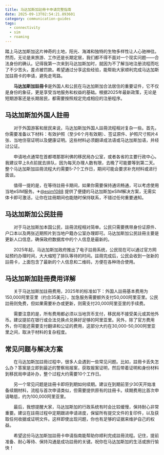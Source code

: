```yaml
---
title: 马达加斯加註冊卡申请完整指南
date: 2025-09-13T02:54:21.893601
category: communication-guides
tags:
  - connectivity
  - sim
  - roaming
---
```


踏上马达加斯加这片神奇的土地，阳光、海滩和独特的生物多样性让人心驰神往。然而，无论是来旅游、工作还是长期定居，我们都不得不面对一个现实问题——合法身份的确认。记得我第一次来到马达加斯加时，就因为不了解当地注册流程而吃了不少苦头，差点被罚款。希望通过分享这些经验，能帮助大家顺利完成马达加斯加註冊卡的申请，避免走弯路。

　　**马达加斯加註冊卡**是外国人和公民在马达加斯加合法居住的重要证件，它不仅是身份的象征，更是享受当地服务和权益的基础。根据2025年最新政策，无论是短期游客还是长期居民，都需要按照规定完成相应的注册程序。

## 马达加斯加外国人註冊

　　对于外国游客和居民来说，马达加斯加外国人註冊流程相对复杂一些。首先，你需要准备以下材料：有效护照（至少6个月有效期）、签证原件、护照尺寸照片4张、当地住宿证明以及健康证明。这些材料必须翻译成法语或马达加斯加语，并经过公证。

　　申请地点通常在首都塔那那利佛的移民局办公室，或者各省的主要行政中心。我建议早上8点前就去排队，因为每天办理人数有限，去晚了可能要等到第二天。整个马达加斯加註冊流程大约需要5-7个工作日，期间可能会要求补充材料或进行面谈。

　　值得一提的是，在等待註冊卡期间，如果你需要保持通讯畅通，可以考虑使用当地eSIM服务。✈[@esim1088](https://t.me/s/esim1088) 提供了便捷的马达加斯加eSIM解决方案，无需实体卡即可激活，让你在註冊期间也能随时保持联系，不错过任何重要通知。

## 马达加斯加公民註冊

　　对于马达加斯加本国公民，註冊流程相对简单。公民只需要携带身份证原件、户口本以及两张近期照片到当地户籍办公室办理即可。马达加斯加公民註冊主要是更新人口信息，确保政府数据库中的个人信息是最新的。

　　2025年起，马达加斯加政府推出了电子註冊系统，公民现在可以通过官方网站预约办理时间，大大缩短了排队等待的时间。註冊完成后，公民会收到一张新的註冊卡，上面包含了最新的个人信息和二维码，方便在各种场合使用。

## 马达加斯加註冊费用详解

　　关于马达加斯加註冊费用，2025年的标准如下：外国人註冊基本费用为150,000阿里亚里（约合35美元），加急服务需要额外支付50,000阿里亚里。公民註冊则免费，但如果需要补办或更新，则需支付20,000阿里亚里的手续费。

　　需要注意的是，所有费用都必须以当地货币支付，移民局不接受美元或其他外币。建议提前在银行或合法兑换点兑换好足够的阿里亚里。另外，除了官方费用外，你可能还需要支付翻译和公证的费用，这部分大约在30,000-50,000阿里亚里之间，取决于材料的复杂程度。

## 常见问题与解决方案

　　在马达加斯加註冊过程中，很多人会遇到一些常见问题。比如，註冊卡丢失怎么办？答案是立即到最近的警察局报案，获取报案证明，然后带着证明和身份材料到移民局申请补办，整个过程大约需要10个工作日。

　　另一个常见问题是註冊卡即将到期如何续期。建议在到期前至少30天开始准备续期材料，流程与首次申请类似，但需要提供原有的註冊卡。续期费用比首次申请略低，约为100,000阿里亚里。

　　最后，我想提醒大家，马达加斯加的行政系统有时会比较缓慢，保持耐心非常重要。建议在註冊过程中定期跟进申请进度，保留所有提交文件的复印件，以及获取任何收据或证明文件。这样即使出现问题，你也有足够的证据来维护自己的权益。

　　希望这份马达加斯加註冊卡申请指南能帮助你顺利完成註冊流程。记住，提前准备、耐心等待、保持沟通是成功註冊的关键。祝你在马达加斯加的生活或旅行愉快！